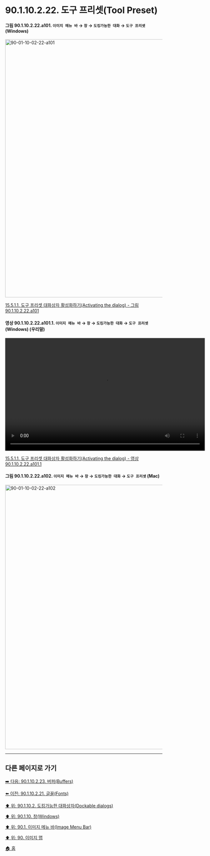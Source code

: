 # 90.1.10.2.22. 도구 프리셋(Tool Preset)

<a id="90-01-10-02-22-a101"></a>

#### 그림 90.1.10.2.22.a101. `이미지 메뉴 바` → `창` → `도킹가능한 대화` → `도구 프리셋` (Windows)
<img width="980" height="825" alt="90-01-10-02-22-a101" src="https://github.com/user-attachments/assets/3a67e3db-5716-4661-9ac5-a2bd5ef1f31b" />

[15.5.1.1. 도구 프리셋 대화상자 활성화하기(Activating the dialog) - 그림 90.1.10.2.22.a101](./15-05-01-01-activating_the_dialog.md#90-01-10-02-22-a101)

<a id="90-01-10-02-22-a101-01"></a>

#### 영상 90.1.10.2.22.a101.1. `이미지 메뉴 바` → `창` → `도킹가능한 대화` → `도구 프리셋` (Windows) (우리말)
<video controls="controls" width="640" height="360" src="https://github.com/user-attachments/assets/2aacc552-96f2-42a7-bf29-727c577b8765"></video>

[15.5.1.1. 도구 프리셋 대화상자 활성화하기(Activating the dialog) - 영상 90.1.10.2.22.a101.1](./15-05-01-01-activating_the_dialog.md#90-01-10-02-22-a101-01)

<a id="90-01-10-02-22-a102"></a>

#### 그림 90.1.10.2.22.a102. `이미지 메뉴 바` → `창` → `도킹가능한 대화` → `도구 프리셋` (Mac)
<img width="980" height="845" alt="90-01-10-02-22-a102" src="https://github.com/user-attachments/assets/9dbb4112-76d1-42a7-a201-93ab9d5e7726" />

***

## 다른 페이지로 가기

[➡️ 다음: 90.1.10.2.23. 버퍼(Buffers)](./90-01-10-02-23-buffers.md)

[⬅️ 이전: 90.1.10.2.21. 글꼴(Fonts)](./90-01-10-02-21-fonts.md)

[⬆️ 위: 90.1.10.2. 도킹가능한 대화상자(Dockable dialogs)](./90-01-10-02-00-dockable_dialogs.md)

[⬆️ 위: 90.1.10. 창(Windows)](./90-01-10-00-windows.md)

[⬆️ 위: 90.1. 이미지 메뉴 바(Image Menu Bar)](./90-01-00-image-menu-bar.md)

[⬆️ 위: 90. 이미지 맵](./90-00-image-map.md)

[🏠 홈](./00-home.md)

